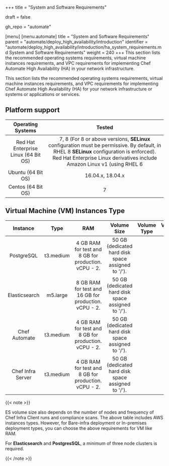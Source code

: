 +++
title = "System and Software Requirements"

draft = false

gh_repo = "automate"

[menu]
  [menu.automate]
    title = "System and Software Requirements"
    parent = "automate/deploy_high_availability/introduction"
    identifier = "automate/deploy_high_availability/introduction/ha_system_requirements.md System and Software Requirements"
    weight = 240
+++
This section lists the recommended operating systems requirements, virtual machine instances requirements, and VPC requirements for implementing Chef Automate High Availability (HA) in your network infrastructure.


This section lists the recommended operating systems requirements, virtual machine instances requirements, and VPC requirements for implementing Chef Automate High Availability (HA) for your network infrastructure or systems or applications or services.

## Platform support

| Operating Systems                        | Tested                    |
| :--------------------------------------: | :-----------------------: |
| Red Hat Enterprise Linux (64 Bit OS)     | 7, 8 (For 8 or above versions, **SELinux** configuration must be permissive. By default, in RHEL 8 **SELinux** configuration is enforced). Red Hat Enterprise Linux derivatives include Amazon Linux v1 (using RHEL 6 |packages) and v2 (using RHEL 7packages). |
| Ubuntu (64 Bit OS)                       | 16.04.x, 18.04.x          |
| Centos (64 Bit OS)                       | 7                         |

## Virtual Machine (VM) Instances Type

| Instance          | Type         | RAM                                                   | Volume Size         | Volume Type | Volume iops |
| :---------------: | :----------: | :---------------------------------------------------: | :-----------------: | :---------: | :---------: |
| PostgreSQL        | t3.medium    | 4 GB RAM for test and 8 GB for production. vCPU - 2.  | 50 GB (dedicated hard disk space assigned to '/'). | |gp2 | | 150 |
| Elasticsearch     | m5.large     | 8 GB RAM for test and 16 GB for production. vCPU - 2. | 50 GB (dedicated hard disk space assigned to '/'). | |gp2 | | 300 |
| Chef Automate     | t3.medium    | 4 GB RAM for test and 8 GB for production. vCPU - 2.  | 50 GB (dedicated hard disk space assigned to '/'). | |gp2 | | 100 |
| Chef Infra Server | t3.medium    | 4 GB RAM for test and 8 GB for production. vCPU - 2.  | 50 GB (dedicated hard disk space assigned to '/'). | |gp2 | | 100 |

{{< note >}}

ES volume size also depends on the number of nodes and frequency of Chef Infra Client runs and compliance scans. The above table includes AWS instances types. However, for Bare-infra deployment or In-premises deployment types, you can choose the above requirements for VM like RAM.

For **Elasticsearch** and **PostgresSQL**, a minimum of three node clusters is required.

{{< /note >}}
